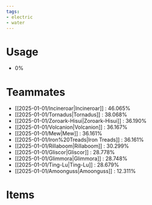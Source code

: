 ```yaml
---
tags:
- electric
- water
---
```

# Usage
- 0%
# Teammates
- [[2025-01-01/Incineroar|Incineroar]] : 46.065%
- [[2025-01-01/Tornadus|Tornadus]] : 38.068%
- [[2025-01-01/Zoroark-Hisui|Zoroark-Hisui]] : 36.190%
- [[2025-01-01/Volcanion|Volcanion]] : 36.167%
- [[2025-01-01/Mew|Mew]] : 36.161%
- [[2025-01-01/Iron%20Treads|Iron Treads]] : 36.161%
- [[2025-01-01/Rillaboom|Rillaboom]] : 30.299%
- [[2025-01-01/Gliscor|Gliscor]] : 28.778%
- [[2025-01-01/Glimmora|Glimmora]] : 28.748%
- [[2025-01-01/Ting-Lu|Ting-Lu]] : 28.679%
- [[2025-01-01/Amoonguss|Amoonguss]] : 12.311%
# Items